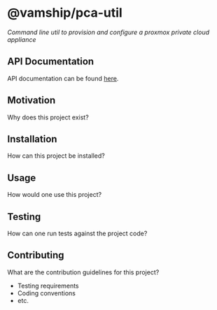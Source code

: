 # @vamship/pca-util

_Command line util to provision and configure a proxmox private cloud appliance_

## API Documentation

API documentation can be found [here](https://vamship.github.io/pca-util).

## Motivation

Why does this project exist?

## Installation

How can this project be installed?

## Usage

How would one use this project?

## Testing

How can one run tests against the project code?

## Contributing

What are the contribution guidelines for this project?

-   Testing requirements
-   Coding conventions
-   etc.
